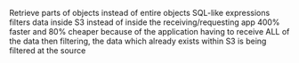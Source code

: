 Retrieve parts of objects instead of entire objects
SQL-like expressions filters data inside S3 instead of inside the receiving/requesting app
	400% faster and 80% cheaper because of the application having to receive ALL of the data then filtering, the data which already exists within S3 is being filtered at the source